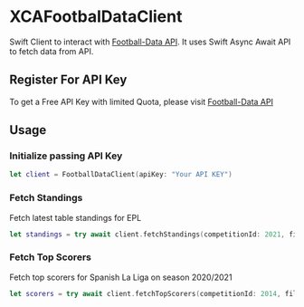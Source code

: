 # XCAFootbalDataClient

Swift Client to interact with [Football-Data API](https://www.football-data.org). It uses Swift Async Await API to fetch data from API.

## Register For API Key
To get a Free API Key with limited Quota, please visit [Football-Data API](https://www.football-data.org)

## Usage

### Initialize passing API Key
```swift
let client = FootballDataClient(apiKey: "Your API KEY")
```

### Fetch Standings
Fetch latest table standings for EPL
```swift
let standings = try await client.fetchStandings(competitionId: 2021, filterOption: .latest)
```

### Fetch Top Scorers 
Fetch top scorers for Spanish La Liga on season 2020/2021
```swift
let scorers = try await client.fetchTopScorers(competitionId: 2014, filterOption: .year(2020)
```

